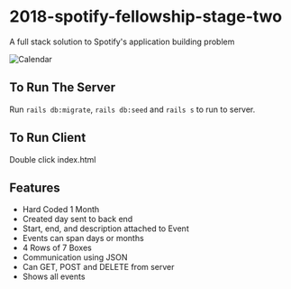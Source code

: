 # 2018-spotify-fellowship-stage-two
A full stack solution to Spotify's application building problem

![Calendar](https://i.imgur.com/DbH8OnW.png)

## To Run The Server
Run `rails db:migrate`, `rails db:seed` and `rails s` to run to server.

## To Run Client
Double click index.html

## Features
* Hard Coded 1 Month
* Created day sent to back end
* Start, end, and description attached to Event
* Events can span days or months
* 4 Rows of 7 Boxes
* Communication using JSON
* Can GET, POST and DELETE from server
* Shows all events 
